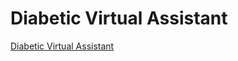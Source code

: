 Diabetic Virtual Assistant
==========================

[Diabetic Virtual Assistant](http://147.182.203.196:8501/)

